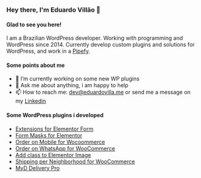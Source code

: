 ### Hey there, I'm Eduardo Villão 👋

#### Glad to see you here!

I am a Brazilian WordPress developer. Working with programming and WordPress since 2014. Currently develop custom plugins and solutions for WordPress, and work in a [Pipefy](https://www.pipefy.com/).

#### Some points about me

- 🔭 I’m currently working on some new WP plugins
- 💬 Ask me about anything, i am happy to help
- 📫 How to reach me: [dev@eduardovilla.me](mailto:dev@eduardovillao.me) or send me a message on my [Linkedin](https://www.linkedin.com/in/eduardo-vill%C3%A3o-wordpress-developer/)

<!--[![Top Langs](https://github-readme-stats.vercel.app/api/top-langs/?username=eduardovillao&layout=compact)](https://github.com/eduardovillao/github-readme-stats)-->

#### Some WordPress plugins i developed

- [Extensions for Elementor Form](https://wordpress.org/plugins/extensions-for-elementor-form/)
- [Form Masks for Elementor](https://wordpress.org/plugins/form-masks-for-elementor/)
- [Order on Mobile for Wocoommerce](https://wordpress.org/plugins/woo-order-on-whatsapp/)
- [Order on WhatsApp for WooCommerce](https://codecanyon.net/item/order-on-whatsapp-for-woocommerce/25824812)
- [Add class to Elementor Image](https://wordpress.org/plugins/add-class-to-elementor-image/)
- [Shipping per Neighborhood for WooCommerce](https://wordpress.org/plugins/shipping-per-neighborhood-for-woocommerce/)
- [MyD Delivery Pro](https://myddelivery.com/)
